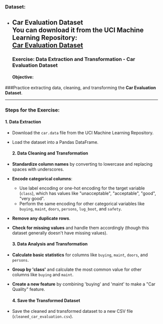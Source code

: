 ### **Dataset:**

* **Car Evaluation Dataset**  
  You can download it from the UCI Machine Learning Repository:  
  [Car Evaluation Dataset](https://archive.ics.uci.edu/ml/datasets/car+evaluation)  
  ---

  ### **Exercise: Data Extraction and Transformation \- Car Evaluation Dataset**

  #### **Objective:**

###Practice extracting data, cleaning, and transforming the **Car Evaluation Dataset**.

---

### **Steps for the Exercise:**

#### **1\. Data Extraction**

* Download the `car.data` file from the UCI Machine Learning Repository.  
* Load the dataset into a Pandas DataFrame.

  #### **2\. Data Cleaning and Transformation**

* **Standardize column names** by converting to lowercase and replacing spaces with underscores.  
* **Encode categorical columns**:  
  * Use label encoding or one-hot encoding for the target variable (`class`), which has values like "unacceptable", "acceptable", "good", "very good".  
  * Perform the same encoding for other categorical variables like `buying`, `maint`, `doors`, `persons`, `lug_boot`, and `safety`.  
* **Remove any duplicate rows**.  
* **Check for missing values** and handle them accordingly (though this dataset generally doesn't have missing values).

  #### **3\. Data Analysis and Transformation**

* **Calculate basic statistics** for columns like `buying`, `maint`, `doors`, and `persons`.  
* **Group by 'class'** and calculate the most common value for other columns like `buying` and `maint`.  
* **Create a new feature** by combining 'buying' and 'maint' to make a "Car Quality" feature.

  #### **4\. Save the Transformed Dataset**

* Save the cleaned and transformed dataset to a new CSV file (`cleaned_car_evaluation.csv`).


